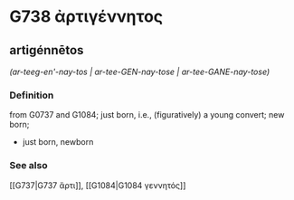# G738 ἀρτιγέννητος

## artigénnētos

_(ar-teeg-en'-nay-tos | ar-tee-GEN-nay-tose | ar-tee-GANE-nay-tose)_

### Definition

from G0737 and G1084; just born, i.e., (figuratively) a young convert; new born; 

- just born, newborn

### See also

[[G737|G737 ἄρτι]], [[G1084|G1084 γεννητός]]
